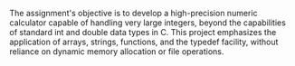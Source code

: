 The assignment's objective is to develop a high-precision numeric calculator capable of handling 
very large integers, beyond the capabilities of standard int and double data types in C. 
This project emphasizes the application of arrays, strings, functions, and the typedef facility, without 
reliance on dynamic memory allocation or file operations.
